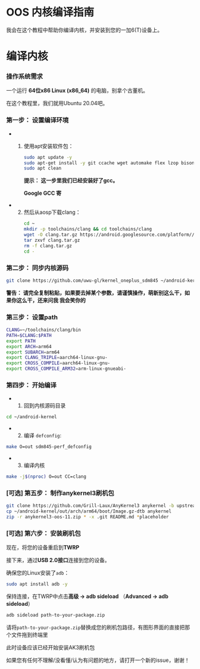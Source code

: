 # OOS 内核编译指南

我会在这个教程中帮助你编译内核，并安装到您的一加6(T)设备上。

# 编译内核

### 操作系统需求

一个运行 **64位x86 Linux (x86_64)** 的电脑，别拿个古董机。

在这个教程里，我们就用Ubuntu 20.04吧。

### 第一步： 设置编译环境

* 1. 使用apt安装软件包：
        ```bash
        sudo apt update -y
        sudo apt-get install -y git ccache wget automake flex lzop bison gperf build-essential zip curl zlib1g-dev libxml2-utils bzip2 libbz2-dev libbz2-1.0 libghc-bzlib-dev squashfs-tools pngcrush schedtool dpkg-dev liblz4-tool make optipng maven libssl-dev pwgen libswitch-perl policycoreutils minicom libxml-sax-base-perl libxml-simple-perl bc libc6-dev-i386 lib32ncurses5-dev libx11-dev lib32z-dev libgl1-mesa-dev xsltproc unzip device-tree-compiler python2 python3 gcc-9-aarch64-linux-gnu gcc-9-arm-linux-gnueabi gcc-aarch64-linux-gnu gcc-arm-linux-gnueabi
        sudo apt clean
        ```

        **提示： 这一步里我们已经安装好了gcc。**
        
        **Google GCC 寄**



* 2. 然后从aosp下载clang：
        ```bash
        cd ~
        mkdir -p toolchains/clang && cd toolchains/clang
        wget -O clang.tar.gz https://android.googlesource.com/platform//prebuilts/clang/host/linux-x86/+archive/refs/tags/android-14.0.0_r0.78/clang-r416183b.tar.gz 
        tar zxvf clang.tar.gz
        rm -f clang.tar.gz
        cd -
        ```

### 第二步： 同步内核源码

```bash
git clone https://github.com/uwu-gl/kernel_oneplus_sdm845 ~/android-kernel --recursive --depth=1 -b oos/wip-upstream
```
**警告： 请完全复制粘贴，如果要去掉某个参数，请谨慎操作，萌新别这么干，如果你这么干，还来问我 我会笑你的**

### 第三步： 设置path
```bash
CLANG=~/toolchains/clang/bin
PATH=$CLANG:$PATH
export PATH
export ARCH=arm64
export SUBARCH=arm64
export CLANG_TRIPLE=aarch64-linux-gnu-
export CROSS_COMPILE=aarch64-linux-gnu-
export CROSS_COMPILE_ARM32=arm-linux-gnueabi-
```

### 第四步： 开始编译
* 1. 回到内核源码目录
```bash
cd ~/android-kernel
```
* 2. 编译 `defconfig`:
```bash
make O=out sdm845-perf_defconfig
```
* 3. 编译内核
```bash
make -j$(nproc) O=out CC=clang
```

### [可选] 第五步： 制作anykernel3刷机包
```bash
git clone https://github.com/Grill-Laux/AnyKernel3 anykernel -b upstream
cp ~/android-kernel/out/arch/arm64/boot/Image.gz-dtb anykernel
zip -r anykernel3-oos-11.zip * -x .git README.md *placeholder
 ```

### [可选] 第六步： 安装刷机包

现在，将您的设备重启到**TWRP**

接下来，通过**USB 2.0接口**连接到您的设备。

确保您的Linux安装了`adb`：
```bash
sudo apt install adb -y
```

保持连接，在TWRP中点击**高级 -> adb sideload** （**Advanced -> adb sideload**）
```bash
adb sideload path-to-your-package.zip
```
请将`path-to-your-package.zip`替换成您的刷机包路径，有图形界面的直接把那个文件拖到终端里

此时设备应该已经开始安装AK3刷机包

如果您有任何不理解/没看懂/认为有问题的地方，请打开一个新的issue，谢谢！

